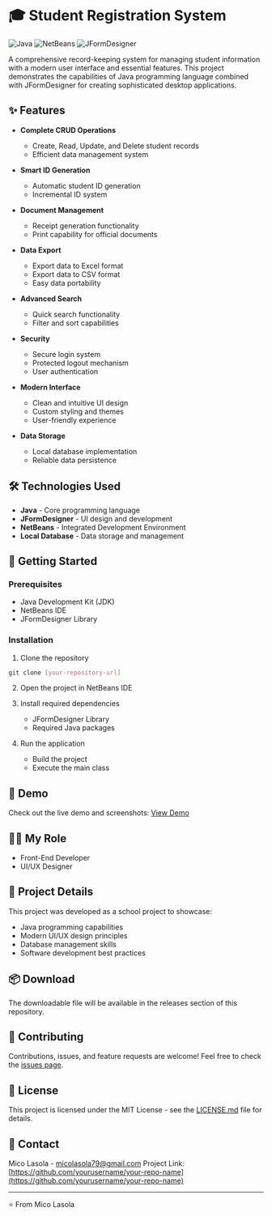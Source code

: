 # 🎓 Student Registration System

![Java](https://img.shields.io/badge/Java-ED8B00?style=for-the-badge&logo=java&logoColor=white)
![NetBeans](https://img.shields.io/badge/NetBeans-1B6AC6?style=for-the-badge&logo=apache-netbeans-ide&logoColor=white)
![JFormDesigner](https://img.shields.io/badge/JFormDesigner-1B6AC6?style=for-the-badge&logo=java&logoColor=white)

A comprehensive record-keeping system for managing student information with a modern user interface and essential features. This project demonstrates the capabilities of Java programming language combined with JFormDesigner for creating sophisticated desktop applications.

## ✨ Features

- **Complete CRUD Operations**
  - Create, Read, Update, and Delete student records
  - Efficient data management system

- **Smart ID Generation**
  - Automatic student ID generation
  - Incremental ID system

- **Document Management**
  - Receipt generation functionality
  - Print capability for official documents

- **Data Export**
  - Export data to Excel format
  - Export data to CSV format
  - Easy data portability

- **Advanced Search**
  - Quick search functionality
  - Filter and sort capabilities

- **Security**
  - Secure login system
  - Protected logout mechanism
  - User authentication

- **Modern Interface**
  - Clean and intuitive UI design
  - Custom styling and themes
  - User-friendly experience

- **Data Storage**
  - Local database implementation
  - Reliable data persistence

## 🛠️ Technologies Used

- **Java** - Core programming language
- **JFormDesigner** - UI design and development
- **NetBeans** - Integrated Development Environment
- **Local Database** - Data storage and management

## 🚀 Getting Started

### Prerequisites

- Java Development Kit (JDK)
- NetBeans IDE
- JFormDesigner Library

### Installation

1. Clone the repository
```bash
git clone [your-repository-url]
```

2. Open the project in NetBeans IDE

3. Install required dependencies
   - JFormDesigner Library
   - Required Java packages

4. Run the application
   - Build the project
   - Execute the main class

## 📸 Demo

Check out the live demo and screenshots: [View Demo](https://micolasola.vercel.app/project/1)

## 👨‍💻 My Role

- Front-End Developer
- UI/UX Designer

## 📝 Project Details

This project was developed as a school project to showcase:
- Java programming capabilities
- Modern UI/UX design principles
- Database management skills
- Software development best practices

## 📦 Download

The downloadable file will be available in the releases section of this repository.

## 🤝 Contributing

Contributions, issues, and feature requests are welcome! Feel free to check the [issues page](your-repository-url/issues).

## 📄 License

This project is licensed under the MIT License - see the [LICENSE.md](LICENSE.md) file for details.

## 👤 Contact

Mico Lasola - micolasola79@gmail.com
Project Link: [https://github.com/yourusername/your-repo-name](https://github.com/yourusername/your-repo-name)

---
⭐️ From Mico Lasola 